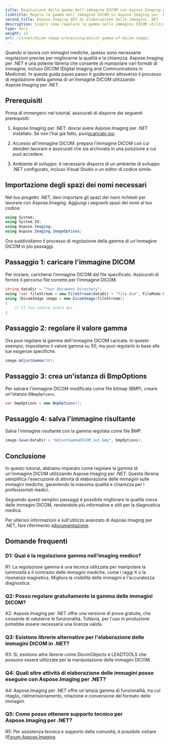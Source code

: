 ```yaml
---
title: Regolazione della gamma dell'immagine DICOM con Aspose.Imaging per .NET
linktitle: Regola la gamma dell'immagine DICOM in Aspose.Imaging per .NET
second_title: Aspose.Imaging API di elaborazione delle immagini .NET
description: Scopri come regolare la gamma nelle immagini DICOM utilizzando Aspose.Imaging per .NET. Migliora la qualità delle immagini mediche con semplici passaggi.
type: docs
weight: 12
url: /it/net/dicom-image-processing/adjust-gamma-of-dicom-image/
---
```

Quando si lavora con immagini mediche, spesso sono necessarie regolazioni precise per migliorarne la qualità e la chiarezza. Aspose.Imaging per .NET è una potente libreria che consente di manipolare vari formati di immagine, incluso DICOM (Digital Imaging and Communications in Medicine). In questa guida passo passo ti guideremo attraverso il processo di regolazione della gamma di un'immagine DICOM utilizzando Aspose.Imaging per .NET.

## Prerequisiti

Prima di immergerci nel tutorial, assicurati di disporre dei seguenti prerequisiti:

1.  Aspose.Imaging per .NET: dovrai avere Aspose.Imaging per .NET installato. Se non l'hai già fatto, puoi[scaricalo qui](https://releases.aspose.com/imaging/net/).

2. Accesso all'immagine DICOM: prepara l'immagine DICOM con cui desideri lavorare e assicurati che sia archiviata in una posizione a cui puoi accedere.

3. Ambiente di sviluppo: è necessario disporre di un ambiente di sviluppo .NET configurato, incluso Visual Studio o un editor di codice simile.

## Importazione degli spazi dei nomi necessari

Nel tuo progetto .NET, devi importare gli spazi dei nomi richiesti per lavorare con Aspose.Imaging. Aggiungi i seguenti spazi dei nomi al tuo codice:

```csharp
using System;
using System.IO;
using Aspose.Imaging;
using Aspose.Imaging.ImageOptions;
```

Ora suddividiamo il processo di regolazione della gamma di un'immagine DICOM in più passaggi.

## Passaggio 1: caricare l'immagine DICOM

Per iniziare, caricherai l'immagine DICOM dal file specificato. Assicurati di fornire il percorso file corretto per l'immagine DICOM.

```csharp
string dataDir = "Your Document Directory";
using (var fileStream = new FileStream(dataDir + "file.dcm", FileMode.Open, FileAccess.Read))
using (DicomImage image = new DicomImage(fileStream))
{
    // Il tuo codice andrà qui
}
```

## Passaggio 2: regolare il valore gamma

Ora puoi regolare la gamma dell'immagine DICOM caricata. In questo esempio, impostiamo il valore gamma su 50, ma puoi regolarlo in base alle tue esigenze specifiche.

```csharp
image.AdjustGamma(50);
```

## Passaggio 3: crea un'istanza di BmpOptions

 Per salvare l'immagine DICOM modificata come file bitmap (BMP), creare un'istanza di`BmpOptions`.

```csharp
var bmpOptions = new BmpOptions();
```

## Passaggio 4: salva l'immagine risultante

Salva l'immagine risultante con la gamma regolata come file BMP.

```csharp
image.Save(dataDir + "AdjustGammaDICOM_out.bmp", bmpOptions);
```

## Conclusione

In questo tutorial, abbiamo imparato come regolare la gamma di un'immagine DICOM utilizzando Aspose.Imaging per .NET. Questa libreria semplifica l'esecuzione di attività di elaborazione delle immagini sulle immagini mediche, garantendo la massima qualità e chiarezza per i professionisti medici.

Seguendo questi semplici passaggi è possibile migliorare la qualità visiva delle immagini DICOM, rendendole più informative e utili per la diagnostica medica.

 Per ulteriori informazioni e sull'utilizzo avanzato di Aspose.Imaging per .NET, fare riferimento a[documentazione](https://reference.aspose.com/imaging/net/).

## Domande frequenti

### D1: Qual è la regolazione gamma nell'imaging medico?

R1: La regolazione gamma è una tecnica utilizzata per manipolare la luminosità e il contrasto delle immagini mediche, come i raggi X o la risonanza magnetica. Migliora la visibilità delle immagini e l'accuratezza diagnostica.

### Q2: Posso regolare gratuitamente la gamma delle immagini DICOM?

A2: Aspose.Imaging per .NET offre una versione di prova gratuita, che consente di valutarne le funzionalità. Tuttavia, per l'uso in produzione potrebbe essere necessaria una licenza valida.

### Q3: Esistono librerie alternative per l'elaborazione delle immagini DICOM in .NET?

R3: Sì, esistono altre librerie come DicomObjects e LEADTOOLS che possono essere utilizzate per la manipolazione delle immagini DICOM.

### Q4: Quali altre attività di elaborazione delle immagini posso eseguire con Aspose.Imaging per .NET?

A4: Aspose.Imaging per .NET offre un'ampia gamma di funzionalità, tra cui ritaglio, ridimensionamento, rotazione e conversione del formato delle immagini.

### Q5: Come posso ottenere supporto tecnico per Aspose.Imaging per .NET?

 R5: Per assistenza tecnica e supporto della comunità, è possibile visitare il[Forum Aspose.Imaging](https://forum.aspose.com/).